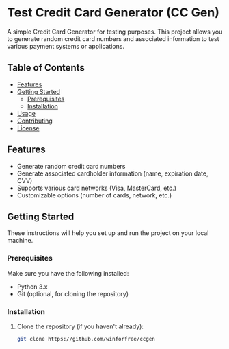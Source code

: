 # Test Credit Card Generator (CC Gen)

A simple Credit Card Generator for testing purposes. This project allows you to generate random credit card numbers and associated information to test various payment systems or applications.

## Table of Contents

- [Features](#features)
- [Getting Started](#getting-started)
  - [Prerequisites](#prerequisites)
  - [Installation](#installation)
- [Usage](#usage)
- [Contributing](#contributing)
- [License](#license)

## Features

- Generate random credit card numbers
- Generate associated cardholder information (name, expiration date, CVV)
- Supports various card networks (Visa, MasterCard, etc.)
- Customizable options (number of cards, network, etc.)

## Getting Started

These instructions will help you set up and run the project on your local machine.

### Prerequisites

Make sure you have the following installed:

- Python 3.x
- Git (optional, for cloning the repository)

### Installation

1. Clone the repository (if you haven't already):

   ```bash
   git clone https://github.com/winforfree/ccgen
